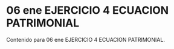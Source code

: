 # 06 ene  EJERCICIO 4 ECUACION PATRIMONIAL

Contenido para 06 ene  EJERCICIO 4 ECUACION PATRIMONIAL.